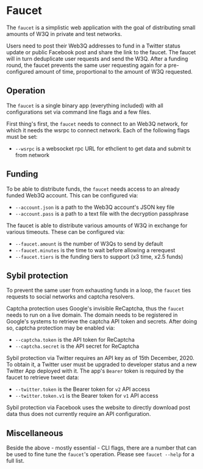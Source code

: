 # Faucet

The `faucet` is a simplistic web application with the goal of distributing small amounts of W3Q in private and test networks.

Users need to post their Web3Q addresses to fund in a Twitter status update or public Facebook post and share the link to the faucet. The faucet will in turn deduplicate user requests and send the W3Q. After a funding round, the faucet prevents the same user requesting again for a pre-configured amount of time, proportional to the amount of W3Q requested.

## Operation

The `faucet` is a single binary app (everything included) with all configurations set via command line flags and a few files.

First thing's first, the `faucet` needs to connect to an Web3Q network, for which it needs the wsrpc to connect network. Each of the following flags must be set:

- `--wsrpc` is a websocket rpc URL for ethclient to get data and submit tx from network

## Funding

To be able to distribute funds, the `faucet` needs access to an already funded Web3Q account. This can be configured via:

- `--account.json` is a path to the Web3Q account's JSON key file
- `--account.pass` is a path to a text file with the decryption passphrase

The faucet is able to distribute various amounts of W3Q in exchange for various timeouts. These can be configured via:

- `--faucet.amount` is the number of W3Qs to send by default
- `--faucet.minutes` is the time to wait before allowing a rerequest
- `--faucet.tiers` is the funding tiers to support  (x3 time, x2.5 funds)

## Sybil protection

To prevent the same user from exhausting funds in a loop, the `faucet` ties requests to social networks and captcha resolvers.

Captcha protection uses Google's invisible ReCaptcha, thus the `faucet` needs to run on a live domain. The domain needs to be registered in Google's systems to retrieve the captcha API token and secrets. After doing so, captcha protection may be enabled via:

- `--captcha.token` is the API token for ReCaptcha
- `--captcha.secret` is the API secret for ReCaptcha

Sybil protection via Twitter requires an API key as of 15th December, 2020. To obtain it, a Twitter user must be upgraded to developer status and a new Twitter App deployed with it. The app's `Bearer` token is required by the faucet to retrieve tweet data:

- `--twitter.token` is the Bearer token for `v2` API access
- `--twitter.token.v1` is the Bearer token for `v1` API access

Sybil protection via Facebook uses the website to directly download post data thus does not currently require an API configuration. 

## Miscellaneous

Beside the above - mostly essential - CLI flags, there are a number that can be used to fine tune the `faucet`'s operation. Please see `faucet --help` for a full list.